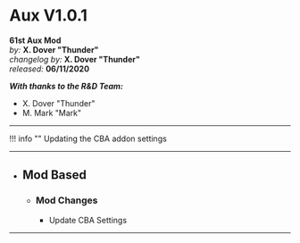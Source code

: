# Aux V1.0.1

**61st Aux Mod**  
*by:* **X. Dover "Thunder"**  
*changelog by:* **X. Dover "Thunder"**  
*released:* **06/11/2020**  

***With thanks to the R&D Team:***

+ X. Dover "Thunder"
+ M. Mark "Mark"

---

!!! info ""
    Updating the CBA addon settings

---

+ ## Mod Based

    <!-- + ### Mod Additions -->

    + ### Mod Changes

        + Update CBA Settings

    <!-- + ### Mod Fixes -->

<!-- + ## Vehicle Based -->

<!-- + ### Vehicle Additions -->

<!-- + ### Vehicle Changes -->

<!-- + ### Vehicle Fixes -->

---

<!-- + ## Misc -->

<!-- + ### Additions -->

<!-- + ### Changes -->

<!-- + ### Fixes -->
